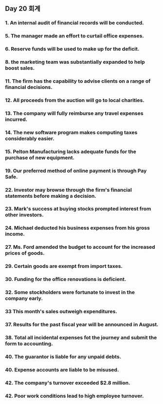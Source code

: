 ## Day 20 회계

### 1. An internal audit of financial records will be conducted.

### 5. The manager made an effort to curtail office expenses.

### 6. Reserve funds will be used to make up for the deficit.

### 8. the marketing team was substantially expanded to help boost sales.

### 11. The firm has the capability to advise clients on a range of financial decisions.

### 12. All proceeds from the auction will go to local charities.

### 13. The company will fully reimburse any travel expenses incurred.

### 14. The new software program makes computing taxes considerably easier.

### 15. Pelton Manufacturing lacks adequate funds for the purchase of new equipment.

### 19. Our preferred method of online payment is through Pay Safe.

### 22. Investor may browse through the firm's financial statements before making a decision.

### 23. Mark's success at buying stocks prompted interest from other investors.

### 24. Michael deducted his business expenses from his gross income.

### 27. Ms. Ford amended the budget to account for the increased prices of goods.

### 29. Certain goods are exempt from import taxes.

### 30. Funding for the office renovations is deficient.

### 32. Some stockholders were fortunate to invest in the company early.

### 33 This month's sales outweigh expenditures.

### 37. Results for the past fiscal year will be announced in August.

### 38. Total all incidental expenses fot the journey and submit the form to accounting.

### 40. The guarantor is liable for any unpaid debts.

### 40. Expense accounts are liable to be misused.

### 42. The company's turnover exceeded $2.8 million.

### 42. Poor work conditions lead to high employee turnover.

